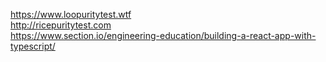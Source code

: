 https://www.loopuritytest.wtf   
http://ricepuritytest.com   
https://www.section.io/engineering-education/building-a-react-app-with-typescript/    
